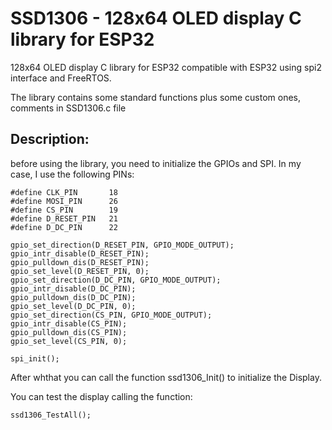 # SSD1306 - 128x64 OLED display C library for ESP32

128x64 OLED display C library for ESP32 compatible with ESP32 using spi2 interface and FreeRTOS.

The library contains some standard functions plus some custom ones, comments in SSD1306.c file

## Description:

before using the library, you need to initialize the GPIOs and SPI. In my case, I use the following PINs: 

    #define CLK_PIN       18
    #define MOSI_PIN      26
    #define CS_PIN        19
    #define D_RESET_PIN   21
    #define D_DC_PIN	  22

    gpio_set_direction(D_RESET_PIN, GPIO_MODE_OUTPUT);
    gpio_intr_disable(D_RESET_PIN);
    gpio_pulldown_dis(D_RESET_PIN);
    gpio_set_level(D_RESET_PIN, 0);
    gpio_set_direction(D_DC_PIN, GPIO_MODE_OUTPUT);
    gpio_intr_disable(D_DC_PIN);
    gpio_pulldown_dis(D_DC_PIN);
    gpio_set_level(D_DC_PIN, 0);
    gpio_set_direction(CS_PIN, GPIO_MODE_OUTPUT);
    gpio_intr_disable(CS_PIN);
    gpio_pulldown_dis(CS_PIN);
    gpio_set_level(CS_PIN, 0);
    
    spi_init();

After whthat you can call the function ssd1306_Init() to initialize the Display.

You can test the display calling the function:

    ssd1306_TestAll();
